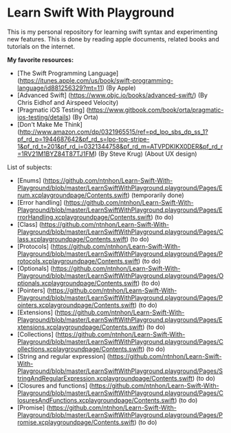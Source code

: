 # Learn Swift With Playground
This is my personal repository for learning swift syntax and experimenting new features. This is done by reading apple documents, related books and tutorials on the internet.

**My favorite resources:**
* [The Swift Programming Language] (https://itunes.apple.com/us/book/swift-programming-language/id881256329?mt=11) (By Apple)
* [Advanced Swift] (https://www.objc.io/books/advanced-swift/) (By Chris Eidhof and Airspeed Velocity)
* [Pragmatic iOS Testing] (https://www.gitbook.com/book/orta/pragmatic-ios-testing/details) (By Orta)
* [Don't Make Me Think] (http://www.amazon.com/dp/0321965515/ref=pd_lpo_sbs_dp_ss_1?pf_rd_p=1944687642&pf_rd_s=lpo-top-stripe-1&pf_rd_t=201&pf_rd_i=0321344758&pf_rd_m=ATVPDKIKX0DER&pf_rd_r=1RV21M1BYZ84T87TJ1FM) (By Steve Krug) (About UX design)

List of subjects:
* [Enums] (https://github.com/ntnhon/Learn-Swift-With-Playground/blob/master/LearnSwiftWithPlayground.playground/Pages/Enum.xcplaygroundpage/Contents.swift) (temporarily done)
* [Error handling] (https://github.com/ntnhon/Learn-Swift-With-Playground/blob/master/LearnSwiftWithPlayground.playground/Pages/ErrorHandling.xcplaygroundpage/Contents.swift) (to do)
* [Class] (https://github.com/ntnhon/Learn-Swift-With-Playground/blob/master/LearnSwiftWithPlayground.playground/Pages/Class.xcplaygroundpage/Contents.swift) (to do)
* [Protocols] (https://github.com/ntnhon/Learn-Swift-With-Playground/blob/master/LearnSwiftWithPlayground.playground/Pages/Protocols.xcplaygroundpage/Contents.swift) (to do)
* [Optionals] (https://github.com/ntnhon/Learn-Swift-With-Playground/blob/master/LearnSwiftWithPlayground.playground/Pages/Optionals.xcplaygroundpage/Contents.swift) (to do)
* [Pointers] (https://github.com/ntnhon/Learn-Swift-With-Playground/blob/master/LearnSwiftWithPlayground.playground/Pages/Pointers.xcplaygroundpage/Contents.swift) (to do)
* [Extensions] (https://github.com/ntnhon/Learn-Swift-With-Playground/blob/master/LearnSwiftWithPlayground.playground/Pages/Extensions.xcplaygroundpage/Contents.swift) (to do)
* [Collections] (https://github.com/ntnhon/Learn-Swift-With-Playground/blob/master/LearnSwiftWithPlayground.playground/Pages/Collections.xcplaygroundpage/Contents.swift) (to do)
* [String and regular expression] (https://github.com/ntnhon/Learn-Swift-With-Playground/blob/master/LearnSwiftWithPlayground.playground/Pages/StringAndRegularExpression.xcplaygroundpage/Contents.swift) (to do)
* [Closures and functions] (https://github.com/ntnhon/Learn-Swift-With-Playground/blob/master/LearnSwiftWithPlayground.playground/Pages/ClosuresAndFunctions.xcplaygroundpage/Contents.swift) (to do)
* [Promise] (https://github.com/ntnhon/Learn-Swift-With-Playground/blob/master/LearnSwiftWithPlayground.playground/Pages/Promise.xcplaygroundpage/Contents.swift) (to do)
